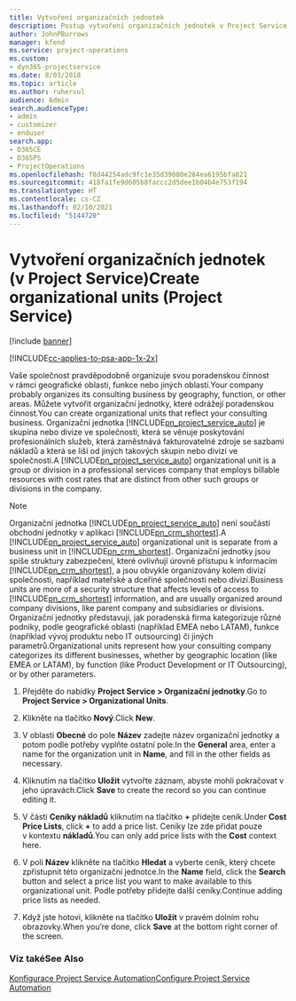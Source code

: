 ```yaml
---
title: Vytvoření organizačních jednotek
description: Postup vytvoření organizačních jednotek v Project Service
author: JohnPBurrows
manager: kfend
ms.service: project-operations
ms.custom:
- dyn365-projectservice
ms.date: 8/03/2018
ms.topic: article
ms.author: ruhercul
audience: Admin
search.audienceType:
- admin
- customizer
- enduser
search.app:
- D365CE
- D365PS
- ProjectOperations
ms.openlocfilehash: f8d44254adc9fc1e35d39080e284ea6195bfa821
ms.sourcegitcommit: 418fa1fe9d605b8faccc2d5dee1b04b4e753f194
ms.translationtype: HT
ms.contentlocale: cs-CZ
ms.lasthandoff: 02/10/2021
ms.locfileid: "5144720"
---
```

# <a name="create-organizational-units-project-service"></a><span data-ttu-id="5d09a-103">Vytvoření organizačních jednotek (v Project Service)</span><span class="sxs-lookup"><span data-stu-id="5d09a-103">Create organizational units (Project Service)</span></span>

[!include [banner](../includes/psa-now-project-operations.md)]

[!INCLUDE[cc-applies-to-psa-app-1x-2x](../includes/cc-applies-to-psa-app-1x-2x.md)]

<span data-ttu-id="5d09a-104">Vaše společnost pravděpodobně organizuje svou poradenskou činnost v rámci geografické oblasti, funkce nebo jiných oblastí.</span><span class="sxs-lookup"><span data-stu-id="5d09a-104">Your company probably organizes its consulting business by geography, function, or other areas.</span></span> <span data-ttu-id="5d09a-105">Můžete vytvořit organizační jednotky, které odrážejí poradenskou činnost.</span><span class="sxs-lookup"><span data-stu-id="5d09a-105">You can create organizational units that reflect your consulting business.</span></span> <span data-ttu-id="5d09a-106">Organizační jednotka [!INCLUDE[pn_project_service_auto](../includes/pn-project-service-auto.md)] je skupina nebo divize ve společnosti, která se věnuje poskytování profesionálních služeb, která zaměstnává fakturovatelné zdroje se sazbami nákladů a která se liší od jiných takových skupin nebo divizí ve společnosti.</span><span class="sxs-lookup"><span data-stu-id="5d09a-106">A [!INCLUDE[pn_project_service_auto](../includes/pn-project-service-auto.md)] organizational unit is a group or division in a professional services company that employs billable resources with cost rates that are distinct from other such groups or divisions in the company.</span></span>  
  
> [!NOTE]
>  <span data-ttu-id="5d09a-107">Organizační jednotka [!INCLUDE[pn_project_service_auto](../includes/pn-project-service-auto.md)] není součástí obchodní jednotky v aplikaci [!INCLUDE[pn_crm_shortest](../includes/pn-crm-shortest.md)].</span><span class="sxs-lookup"><span data-stu-id="5d09a-107">A [!INCLUDE[pn_project_service_auto](../includes/pn-project-service-auto.md)] organizational unit is separate from a business unit in [!INCLUDE[pn_crm_shortest](../includes/pn-crm-shortest.md)].</span></span> <span data-ttu-id="5d09a-108">Organizační jednotky jsou spíše struktury zabezpečení, které ovlivňují úrovně přístupu k informacím [!INCLUDE[pn_crm_shortest](../includes/pn-crm-shortest.md)], a jsou obvykle organizovány kolem divizí společnosti, například mateřské a dceřiné společnosti nebo divizí.</span><span class="sxs-lookup"><span data-stu-id="5d09a-108">Business units are more of a security structure that affects levels of access to [!INCLUDE[pn_crm_shortest](../includes/pn-crm-shortest.md)] information, and are usually organized around company divisions, like parent company and subsidiaries or divisions.</span></span> <span data-ttu-id="5d09a-109">Organizační jednotky představují, jak poradenská firma kategorizuje různé podniky, podle geografické oblasti (například EMEA nebo LATAM), funkce (například vývoj produktu nebo IT outsourcing) či jiných parametrů.</span><span class="sxs-lookup"><span data-stu-id="5d09a-109">Organizational units represent how your consulting company categorizes its different businesses, whether by geographic location (like EMEA or LATAM), by function (like Product Development or IT Outsourcing), or by other parameters.</span></span>  
  
1.  <span data-ttu-id="5d09a-110">Přejděte do nabídky **Project Service > Organizační jednotky**.</span><span class="sxs-lookup"><span data-stu-id="5d09a-110">Go to **Project Service > Organizational Units**.</span></span>  
  
2.  <span data-ttu-id="5d09a-111">Klikněte na tlačítko **Nový**.</span><span class="sxs-lookup"><span data-stu-id="5d09a-111">Click **New**.</span></span>  
  
3.  <span data-ttu-id="5d09a-112">V oblasti **Obecné** do pole **Název** zadejte název organizační jednotky a potom podle potřeby vyplňte ostatní pole.</span><span class="sxs-lookup"><span data-stu-id="5d09a-112">In the **General** area, enter a name for the organization unit in **Name**, and fill in the other fields as necessary.</span></span>  
  
4.  <span data-ttu-id="5d09a-113">Kliknutím na tlačítko **Uložit** vytvořte záznam, abyste mohli pokračovat v jeho úpravách.</span><span class="sxs-lookup"><span data-stu-id="5d09a-113">Click **Save** to create the record so you can continue editing it.</span></span>  
  
5.  <span data-ttu-id="5d09a-114">V části **Ceníky nákladů** kliknutím na tlačítko **+** přidejte ceník.</span><span class="sxs-lookup"><span data-stu-id="5d09a-114">Under **Cost Price Lists**, click **+** to add a price list.</span></span> <span data-ttu-id="5d09a-115">Ceníky lze zde přidat pouze v kontextu **nákladů**.</span><span class="sxs-lookup"><span data-stu-id="5d09a-115">You can only add price lists with the **Cost** context here.</span></span>  
  
6.  <span data-ttu-id="5d09a-116">V poli **Název** klikněte na tlačítko **Hledat** a vyberte ceník, který chcete zpřístupnit této organizační jednotce.</span><span class="sxs-lookup"><span data-stu-id="5d09a-116">In the **Name** field, click the **Search** button and select a price list you want to make available to this organizational unit.</span></span> <span data-ttu-id="5d09a-117">Podle potřeby přidejte další ceníky.</span><span class="sxs-lookup"><span data-stu-id="5d09a-117">Continue adding price lists as needed.</span></span>  
  
7.  <span data-ttu-id="5d09a-118">Když jste hotovi, klikněte na tlačítko **Uložit** v pravém dolním rohu obrazovky.</span><span class="sxs-lookup"><span data-stu-id="5d09a-118">When you’re done, click **Save** at the bottom right corner of the screen.</span></span>  
  
### <a name="see-also"></a><span data-ttu-id="5d09a-119">Viz také</span><span class="sxs-lookup"><span data-stu-id="5d09a-119">See Also</span></span>  
 [<span data-ttu-id="5d09a-120">Konfigurace Project Service Automation</span><span class="sxs-lookup"><span data-stu-id="5d09a-120">Configure Project Service Automation</span></span>](../psa/configure.md)
